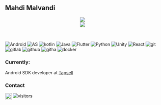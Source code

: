 ## Mahdi Malvandi

<div align="center"><img src="https://github-readme-stats.vercel.app/api?username=mahdi-malv&show_icons=true&theme=highcontrast" /></div>


<div align="center"><a href="https://malv.ir"><img src="https://img.shields.io/badge/Home%20Page-malv.ir-faff00?style=flat-square&labelColor=000000&logo=google-chrome" /></a></div>
<br /><br />

![Android](https://img.shields.io/badge/-Android-000000?style=flat-square&logo=android)
![AS](https://img.shields.io/badge/-Android%20Studio-2b1f1c?style=flat-square&logo=android-studio)
![kotlin](https://img.shields.io/badge/-Kotlin-350a00?style=flat-square&logo=kotlin)
![Java](https://img.shields.io/badge/-Java-d66700?style=flat-square&logo=java)
![Flutter](https://img.shields.io/badge/-Flutter-0075ce?style=flat-square&logo=flutter)
![Python](https://img.shields.io/badge/-Python-000000?style=flat-square&logo=python)
![Unity](https://img.shields.io/badge/-Unity%20Plugin-000000?style=flat-square&logo=unity)
![React](https://img.shields.io/badge/-React%20Native-015f7f?style=flat-square&logo=react)
![git](https://img.shields.io/badge/-Git-007556?style=flat-square&logo=git)
![gitlab](https://img.shields.io/badge/-Gitlab-000000?style=flat-square&logo=gitlab)
![github](https://img.shields.io/badge/-Github-000000?style=flat-square&logo=github)
![githa](https://img.shields.io/badge/-Github%20Actions-0034b7?style=flat-square&logo=github-actions)
![docker](https://img.shields.io/badge/-Docker-2b5475?style=flat-square&logo=docker)

### Currently:
Android SDK developer at [Tapsell](https://tapsell.ir)

### Contact

<a href="https://www.linkedin.com/in/mahdi-malvandi-26716213b/">
  <img align="left" alt="Mahdi's LinkdeIN" width="22px" src="https://cdn.jsdelivr.net/npm/simple-icons@v3/icons/linkedin.svg" />
</a>

![visitors](https://visitor-badge.glitch.me/badge?page_id=mahdi-malv/mahdi-malv)
